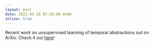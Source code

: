 ```yaml
---
layout: post
date: 2022-03-28 07:59:00-0400
inline: true
---
```


Recent work on unsupervised learning of temporal abstractions out on ArXiv. Check it out [here](https://arxiv.org/abs/2203.13573)! 